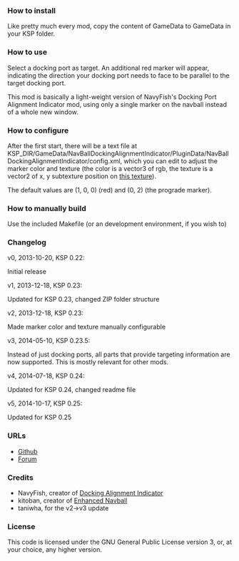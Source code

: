 ### How to install

Like pretty much every mod, copy the content of GameData to GameData in your KSP folder.

### How to use

Select a docking port as target.
An additional red marker will appear, indicating the direction your docking port needs to face to be parallel to the target docking port.

This mod is basically a light-weight version of NavyFish's Docking Port Alignment Indicator mod, using only a single marker on the navball instead of a whole new window.

### How to configure

After the first start, there will be a text file at KSP_DIR/GameData/NavBallDockingAlignmentIndicator/PluginData/NavBallDockingAlignmentIndicator/config.xml, which you can edit to adjust the marker color and texture (the color is a vector3 of rgb, the texture is a vector2 of x, y subtexture position on [this texture](https://github.com/kitoban/EnhancedNavBall/blob/master/materialRef.JPG)).

The default values are (1, 0, 0) (red) and (0, 2) (the prograde marker).

### How to manually build

Use the included Makefile (or an development environment, if you wish to)

### Changelog

v0, 2013-10-20, KSP 0.22:

Initial release

v1, 2013-12-18, KSP 0.23:

Updated for KSP 0.23, changed ZIP folder structure

v2, 2013-12-18, KSP 0.23:

Made marker color and texture manually configurable

v3, 2014-05-10, KSP 0.23.5:

Instead of just docking ports, all parts that provide targeting information
are now supported. This is mostly relevant for other mods.

v4, 2014-07-18, KSP 0.24:

Updated for KSP 0.24, changed readme file

v5, 2014-10-17, KSP 0.25:

Updated for KSP 0.25

### URLs

- [Github](https://github.com/mic-e/kspnavballdockingalignmentindicator)
- [Forum](http://forum.kerbalspaceprogram.com/threads/54303)

### Credits

- NavyFish, creator of [Docking Alignment Indicator](http://kerbalspaceport.com/dock-align-indicator/)
- kitoban, creator of [Enhanced Navball](http://kerbalspaceport.com/enhancednavball/)
- taniwha, for the v2->v3 update

### License

This code is licensed under the GNU General Public License version 3, or, at your choice, any higher version.
